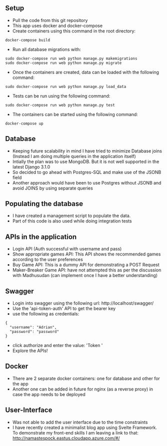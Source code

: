 ## Setup
* Pull the code from this git repository
* This app uses docker and docker-compose
* Create containers using this command in the root directory:
```
docker-compose build
```
* Run all database migrations with:
```
sudo docker-compose run web python manage.py makemigrations
sudo docker-compose run web python manage.py migrate
```
* Once the containers are created, 
data can be loaded with the following command:
```
sudo docker-compose run web python manage.py load_data
``` 
* Tests can be run using the following command:
```
sudo docker-compose run web python manage.py test
```
* The containers can be started using the following command:
```
docker-compose up
```
## Database
* Keeping future scalability in mind I have tried to minimize Database joins
(Instead I am doing multiple queries in the application itself)
* Intially the plan was to use MongoDB. But it is not well supported 
in the latest Django 3.1.0
* So decided to go ahead with Postgres-SQL and make use of the JSONB field 
* Another approach would have been to use Postgres without JSONB 
and avoid JOINS by using separate queries

## Populating the database
* I have created a management script to populate the data.
* Part of this code is also used while doing integration tests

## APIs in the application
* Login API (Auth successful with username and pass)
* Show appropriate games API: This API shows 
the recommended games according to the user preferences
* Buy Game API: This is a dummy API for demonstrating a POST Request
* Maker-Breaker Game API: have not attempted 
this as per the discussion with Madhusudan 
(can implement once I have a better understanding)

## Swagger
* Login into swagger using the following url: http://localhost/swagger/
* Use the 'api-token-auth' API to get the bearer key 
* use the following as credentials:
```
{
  "username": "Adrian",
  "password": "password"
}
```
* click authorize and enter the value: 'Token <your-key>'
* Explore the APIs!

## Docker
* There are 2 separate docker containers: 
one for database and other for the app
* Another one can be added in future for nginx (as a reverse proxy) 
in case the app needs to be deployed

## User-Interface
* Was not able to add the user interface due to the time constraints
* I have recently created a minimalist blog app using Svelte Framework. 
To demonstrate my front-end skills I am leaving a link to that: 
http://namastespock.eastus.cloudapp.azure.com/#/


          
